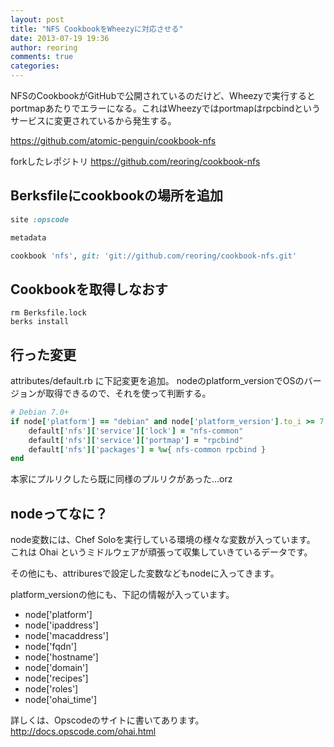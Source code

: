 ```yaml
---
layout: post
title: "NFS CookbookをWheezyに対応させる"
date: 2013-07-19 19:36
author: reoring
comments: true
categories: 
---
```


NFSのCookbookがGitHubで公開されているのだけど、Wheezyで実行するとportmapあたりでエラーになる。これはWheezyではportmapはrpcbindというサービスに変更されているから発生する。

https://github.com/atomic-penguin/cookbook-nfs

forkしたレポジトリ
https://github.com/reoring/cookbook-nfs


## Berksfileにcookbookの場所を追加
```ruby
site :opscode

metadata

cookbook 'nfs', git: 'git://github.com/reoring/cookbook-nfs.git'
```

## Cookbookを取得しなおす

```
rm Berksfile.lock
berks install
```

## 行った変更

attributes/default.rb に下記変更を追加。
nodeのplatform_versionでOSのバージョンが取得できるので、それを使って判断する。
```ruby
# Debian 7.0+
if node['platform'] == "debian" and node['platform_version'].to_i >= 7
    default['nfs']['service']['lock'] = "nfs-common"
    default['nfs']['service']['portmap'] = "rpcbind"
    default['nfs']['packages'] = %w{ nfs-common rpcbind }
end
```

本家にプルリクしたら既に同様のプルリクがあった…orz


## nodeってなに？

node変数には、Chef Soloを実行している環境の様々な変数が入っています。
これは Ohai というミドルウェアが頑張って収集していきているデータです。

その他にも、attriburesで設定した変数などもnodeに入ってきます。

platform_versionの他にも、下記の情報が入っています。

 * node['platform']
 * node['ipaddress']
 * node['macaddress']
 * node['fqdn']
 * node['hostname']
 * node['domain']
 * node['recipes']
 * node['roles']
 * node['ohai_time']

詳しくは、Opscodeのサイトに書いてあります。http://docs.opscode.com/ohai.html
